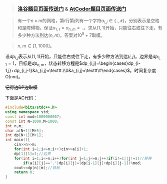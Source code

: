 >### [洛谷题目页面传送门](https://www.luogu.com.cn/problem/AT4529) & [AtCoder题目页面传送门](https://atcoder.jp/contests/dp/tasks/dp_h)

>有一个$n\times m$的网格，第$i$行第$j$列有一个字符$a_{i,j}\in\{\texttt.,\texttt\#\}$，分别表示是空格和是障碍物。保证$a_{1,1}=a_{n,m}=\texttt.$。求从$(1,1)$开始，只能往右或往下走，有多少种方法到达$(n,m)$。答案对$10^9+7$取模。

>$n,m\in[1,1000]$。

设$dp_{i,j}$表示从$(1,1)$开始，只能往右或往下走，有多少种方法到达$(i,j)$。边界是$dp_{1,1}=1$，目标是$dp_{n,m}$，状态转移方程是$dp_{i,j}=\begin{cases}dp_{i-1,j}+dp_{i,j-1}&a_{i,j}=\texttt.\\0&a_{i,j}=\texttt\#\end{cases}$。时间复杂度$\mathrm O(nm)$。

~~记得边DP边取模~~

下面是AC代码：
```cpp
#include<bits/stdc++.h>
using namespace std;
const int mod=1000000007;
const int N=1000,M=1000;
int n,m;
char a[N+1][M+5];
int dp[N+1][M+1];
int main(){
	cin>>n>>m;
	for(int i=1;i<=n;i++)cin>>a[i]+1;
	dp[1][1]=1;//边界 
	for(int i=1;i<=n;i++)for(int j=1;j<=m;j++)if(i!=1||j!=1)//转移 
		if(a[i][j]=='.')dp[i][j]=(dp[i-1][j]+dp[i][j-1])%mod;
	cout<<dp[n][m];//目标 
	return 0;
}
```